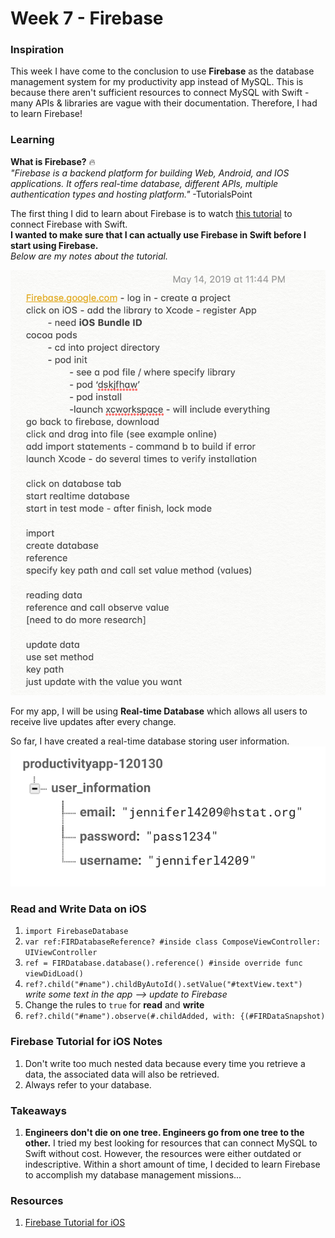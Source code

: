 # Week 7 - Firebase

### Inspiration
This week I have come to the conclusion to use __Firebase__ as the database management system for my productivity app instead of MySQL. This is because there aren't sufficient resources to connect MySQL with Swift - many APIs & libraries are vague with their documentation. Therefore, I had to learn Firebase! <br>

### Learning
__What is Firebase?__ 🔥<br>
_"Firebase is a backend platform for building Web, Android, and IOS applications. It offers real-time database, different APIs, multiple authentication types and hosting platform."_ -TutorialsPoint <br>

The first thing I did to learn about Firebase is to watch [this tutorial](https://www.youtube.com/watch?v=JV9Oqyle3iE) to connect Firebase with Swift. <br> __I wanted to make sure that I can actually use Firebase in Swift before I start using Firebase.__ <br>
_Below are my notes about the tutorial._ <br>

![alt text](https://github.com/JENNIFERL4209/mysql-independent-study/blob/master/images/FirebaseNotes.png) <br>

For my app, I will be using __Real-time Database__ which allows all users to receive live updates after every change.  

So far, I have created a real-time database storing user information. <br>
![alt text](https://github.com/JENNIFERL4209/mysql-independent-study/blob/master/images/UserInformation.png) <br>

### Read and Write Data on iOS
1. ```import FirebaseDatabase```
2. ```var ref:FIRDatabaseReference? #inside class ComposeViewController: UIViewController```
3. ```ref = FIRDatabase.database().reference() #inside override func viewDidLoad()```
4. ```ref?.child("#name").childByAutoId().setValue("#textView.text")``` _write some text in the app --> update to Firebase_ 
5. Change the rules to ```true``` for __read__ and __write__
6. ```ref?.child("#name").observe(#.childAdded, with: {(#FIRDataSnapshot)``` <br>

### Firebase Tutorial for iOS Notes
1. Don't write too much nested data because every time you retrieve a data, the associated data will also be retrieved.
2. Always refer to your database. 

### Takeaways 
1. __Engineers don't die on one tree. Engineers go from one tree to the other.__ I tried my best looking for resources that can connect MySQL to Swift without cost. However, the resources were either outdated or indescriptive. Within a short amount of time, I decided to learn Firebase to accomplish my database management missions... 

### Resources
1. [Firebase Tutorial for iOS](https://www.youtube.com/playlist?list=PLMRqhzcHGw1ZRUB86rmNqG15Sr5jV-2NU)
